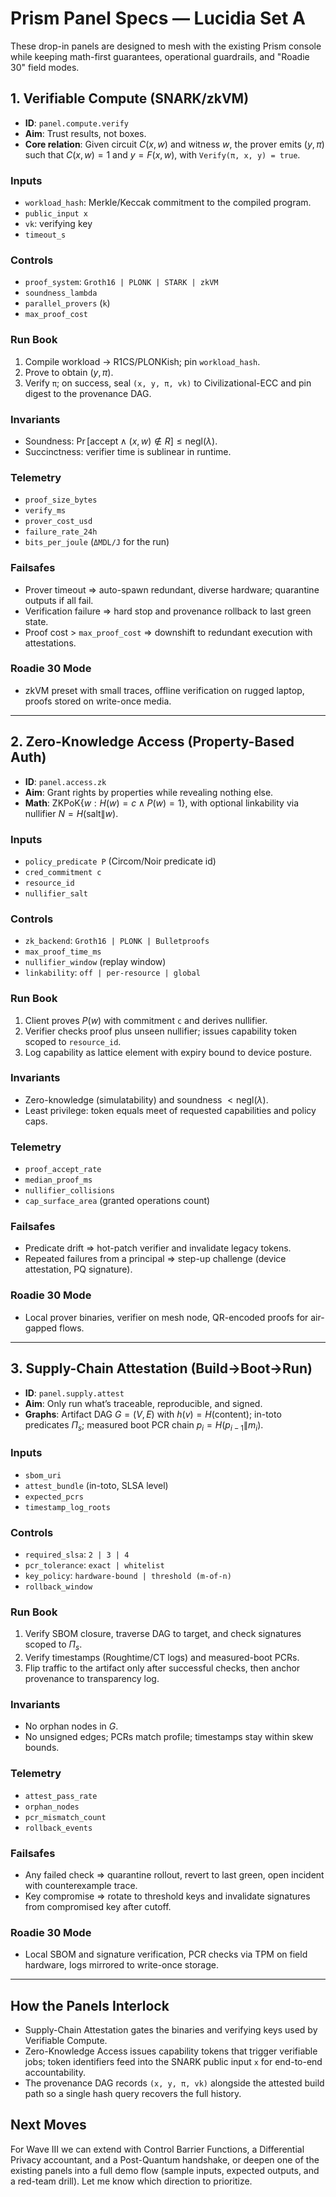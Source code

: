 # Prism Panel Specs — Lucidia Set A

These drop-in panels are designed to mesh with the existing Prism console while keeping math-first guarantees, operational guardrails, and "Roadie 30" field modes.

## 1. Verifiable Compute (SNARK/zkVM)
- **ID**: `panel.compute.verify`
- **Aim**: Trust results, not boxes.
- **Core relation**: Given circuit $C(x, w)$ and witness $w$, the prover emits $(y, \pi)$ such that $C(x, w) = 1$ and $y = F(x, w)$, with `Verify(π, x, y) = true`.

### Inputs
- `workload_hash`: Merkle/Keccak commitment to the compiled program.
- `public_input x`
- `vk`: verifying key
- `timeout_s`

### Controls
- `proof_system`: `Groth16 | PLONK | STARK | zkVM`
- `soundness_lambda`
- `parallel_provers` (`k`)
- `max_proof_cost`

### Run Book
1. Compile workload → R1CS/PLONKish; pin `workload_hash`.
2. Prove to obtain $(y, \pi)$.
3. Verify `π`; on success, seal `(x, y, π, vk)` to Civilizational-ECC and pin digest to the provenance DAG.

### Invariants
- Soundness: $\Pr[\text{accept} \land (x, w) \notin R] \leq \text{negl}(\lambda)$.
- Succinctness: verifier time is sublinear in runtime.

### Telemetry
- `proof_size_bytes`
- `verify_ms`
- `prover_cost_usd`
- `failure_rate_24h`
- `bits_per_joule` (`ΔMDL/J` for the run)

### Failsafes
- Prover timeout ⇒ auto-spawn redundant, diverse hardware; quarantine outputs if all fail.
- Verification failure ⇒ hard stop and provenance rollback to last green state.
- Proof cost > `max_proof_cost` ⇒ downshift to redundant execution with attestations.

### Roadie 30 Mode
- zkVM preset with small traces, offline verification on rugged laptop, proofs stored on write-once media.

---

## 2. Zero-Knowledge Access (Property-Based Auth)
- **ID**: `panel.access.zk`
- **Aim**: Grant rights by properties while revealing nothing else.
- **Math**: $\mathsf{ZKPoK}\{ w : H(w) = c \land P(w) = 1 \}$, with optional linkability via nullifier $N = H(\text{salt} \| w)$.

### Inputs
- `policy_predicate P` (Circom/Noir predicate id)
- `cred_commitment c`
- `resource_id`
- `nullifier_salt`

### Controls
- `zk_backend`: `Groth16 | PLONK | Bulletproofs`
- `max_proof_time_ms`
- `nullifier_window` (replay window)
- `linkability`: `off | per-resource | global`

### Run Book
1. Client proves $P(w)$ with commitment `c` and derives nullifier.
2. Verifier checks proof plus unseen nullifier; issues capability token scoped to `resource_id`.
3. Log capability as lattice element with expiry bound to device posture.

### Invariants
- Zero-knowledge (simulatability) and soundness $< \text{negl}(\lambda)$.
- Least privilege: token equals meet of requested capabilities and policy caps.

### Telemetry
- `proof_accept_rate`
- `median_proof_ms`
- `nullifier_collisions`
- `cap_surface_area` (granted operations count)

### Failsafes
- Predicate drift ⇒ hot-patch verifier and invalidate legacy tokens.
- Repeated failures from a principal ⇒ step-up challenge (device attestation, PQ signature).

### Roadie 30 Mode
- Local prover binaries, verifier on mesh node, QR-encoded proofs for air-gapped flows.

---

## 3. Supply-Chain Attestation (Build→Boot→Run)
- **ID**: `panel.supply.attest`
- **Aim**: Only run what’s traceable, reproducible, and signed.
- **Graphs**: Artifact DAG $G = (V, E)$ with $h(v) = H(\text{content})$; in-toto predicates $\Pi_s$; measured boot PCR chain $p_i = H(p_{i-1} \| m_i)$.

### Inputs
- `sbom_uri`
- `attest_bundle` (in-toto, SLSA level)
- `expected_pcrs`
- `timestamp_log_roots`

### Controls
- `required_slsa`: `2 | 3 | 4`
- `pcr_tolerance`: `exact | whitelist`
- `key_policy`: `hardware-bound | threshold (m-of-n)`
- `rollback_window`

### Run Book
1. Verify SBOM closure, traverse DAG to target, and check signatures scoped to $\Pi_s$.
2. Verify timestamps (Roughtime/CT logs) and measured-boot PCRs.
3. Flip traffic to the artifact only after successful checks, then anchor provenance to transparency log.

### Invariants
- No orphan nodes in $G$.
- No unsigned edges; PCRs match profile; timestamps stay within skew bounds.

### Telemetry
- `attest_pass_rate`
- `orphan_nodes`
- `pcr_mismatch_count`
- `rollback_events`

### Failsafes
- Any failed check ⇒ quarantine rollout, revert to last green, open incident with counterexample trace.
- Key compromise ⇒ rotate to threshold keys and invalidate signatures from compromised key after cutoff.

### Roadie 30 Mode
- Local SBOM and signature verification, PCR checks via TPM on field hardware, logs mirrored to write-once storage.

---

## How the Panels Interlock
- Supply-Chain Attestation gates the binaries and verifying keys used by Verifiable Compute.
- Zero-Knowledge Access issues capability tokens that trigger verifiable jobs; token identifiers feed into the SNARK public input `x` for end-to-end accountability.
- The provenance DAG records `(x, y, π, vk)` alongside the attested build path so a single hash query recovers the full history.

## Next Moves
For Wave III we can extend with Control Barrier Functions, a Differential Privacy accountant, and a Post-Quantum handshake, or deepen one of the existing panels into a full demo flow (sample inputs, expected outputs, and a red-team drill). Let me know which direction to prioritize.
